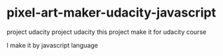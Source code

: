 # pixel-art-maker-udacity-javascript
 project udacity
project udacity this project make it for udacity course

I make it by javascript language
